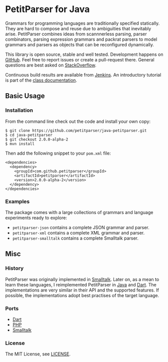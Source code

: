 PetitParser for Java
====================

Grammars for programming languages are traditionally specified statically. They are hard to compose and reuse due to ambiguities that inevitably arise. PetitParser combines ideas from scannnerless parsing, parser combinators, parsing expression grammars and packrat parsers to model grammars and parsers as objects that can be reconfigured dynamically.

This library is open source, stable and well tested. Development happens on [GitHub](https://github.com/petitparser/java-petitparser). Feel free to report issues or create a pull-request there. General questions are best asked on [StackOverflow](http://stackoverflow.com/questions/tagged/petitparser+java).

Continuous build results are available from [Jenkins](http://jenkins.lukas-renggli.ch/job/java-petitparser). An introductory tutorial is part of the [class documentation](http://jenkins.lukas-renggli.ch/job/java-petitparser/javadoc/index.html?org/petitparser/package-summary.html).


Basic Usage
-----------

### Installation

From the command line check out the code and install your own copy:

    $ git clone https://github.com/petitparser/java-petitparser.git
    $ cd java-petitparser
    $ git checkout 2.0.0-alpha-2
    $ mvn install

Then add the following snippet to your `pom.xml` file:

    <dependencies>
      <dependency>
        <groupId>com.github.petitparser</groupId>
        <artifactId>petitparser</artifactId>
        <version>2.0.0-alpha-2</version>
      </dependency>
    </dependencies>

### Examples

The package comes with a large collections of grammars and language experiments ready to explore:

- `petitparser-json` contains a complete JSON grammar and parser.
- `petitparser-xml` contains a complete XML grammar and parser.
- `petitparser-smalltalk` contains a complete Smalltalk parser.


Misc
----

### History

PetitParser was originally implemented in [Smalltalk](http://scg.unibe.ch/research/helvetia/petitparser). Later on, as a mean to learn these languages, I reimplemented PetitParser in [Java](https://github.com/petitparser/java-petitparser) and [Dart](https://github.com/petitparser/dart-petitparser). The implementations are very similar in their API and the supported features. If possible, the implementations adopt best practises of the target language.

### Ports

- [Dart](https://github.com/petitparser/dart-petitparser)
- [PHP](https://github.com/mindplay-dk/petitparserphp)
- [Smalltalk](http://scg.unibe.ch/research/helvetia/petitparser)

### License

The MIT License, see [LICENSE](https://raw.githubusercontent.com/petitparser/java-petitparser/master/LICENSE).
